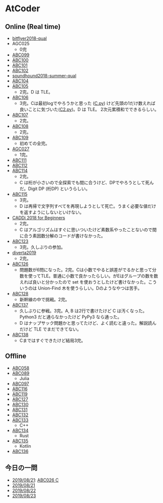 # AtCoder

## Online (Real time)

- [bitflyer2018-qual](bitflyer2018-qual)
- AGC025
    - 0完
- [ABC099](ABC099)
- [ABC100](ABC100)
- [ABC101](ABC101)
- [ABC102](ABC102)
- [soundhound2018-summer-qual](soundhound2018-summer-qual)
- [ABC104](ABC104)
- [ABC105](ABC105)
    - 2完。D は TLE。
- [ABC106](ABC106)
    - 3完。Cは最初logでやろうかと思った ([C.py](ABC106/C.py)) けど先頭の1だけ数えれば良いことに気づいた([C2.py](ABC106/C2.py))。D は TLE。 2次元累積和でできるらしい。
- [ABC107](ABC107)
    - 2完。
- [ABC108](ABC108)
    - 2完。
- [ABC109](ABC109)
    - 初めての全完。
- [AGC027](AGC027)
    - 1完。
- [ABC111](ABC111)
- [ABC112](ABC112)
- [ABC114](ABC114)
    - 2完。
    - C は桁が小さいので全探索でも間に合うけど、DPでやろうとして死んだ。Digit DP (桁DP) というらしい。
- [ABC115](ABC115)
    - 3完。
    - D は再帰で文字列すべてを再現しようとして死亡。うまく必要な値だけを返すようにしないといけない。
- [CADDi 2018 for Beginners](caddi2018b)
    - 2完。
    - C はアルゴリズムはすぐに思いついたけど素数系やったことないので間に合う素因数分解のコードが書けなかった。
- [ABC123](ABC123)
    - 3完。久しぶりの参加。
- [diverta2019](diverta2019)
    - 2完。
- [ABC126](ABC126)
    - 問題数が6問になった。2完。Cは小数でやると誤差がでるかと思って分数を使ってTLE。普通に小数で良かったらしい。がEはグループの数を数えれば良いと分かったので set を使おうとしたけど書けなかった。こういうのは Union-Find 木を使うらしい。Dのようなやつは苦手。
- [ABC128](ABC128)
    - 新幹線の中で挑戦。2完。
- [ABC137](ABC137)
    - 久しぶりに参戦。3完。A, B は2行で書けたけど C は汚くなった。Python3 だと通らなかったけど PyPy3 なら通った。
    - D はナップサック問題かと思ってたけど、よく読むと違った。解説読んだけど TLE でまだできてない。
- [ABC138](ABC138)
    - Cまではすぐできたけど結局3完。

## Offline

- [ABC058](ABC058)
- [ABC089](ABC089)
    - Julia
- [ABC097](ABC097)
- [ABC116](ABC116)
- [ABC119](ABC119)
- [ABC127](ABC127)
- [ABC130](ABC130)
- [ABC131](ABC131)
- [ABC132](ABC132)
- [ABC133](ABC133)
    - C++
- [ABC134](ABC134)
    - Rust
- [ABC135](ABC135)
    - Kotlin
- [ABC136](ABC136)

## 今日の一問

- [2019/08/21](https://twitter.com/chokudai/status/1163662673529016321): [ABC026 C](ABC026/C.py)
- [2019/08/21](https://twitter.com/chokudai/status/1164158989019447296)
- [2019/08/22](https://twitter.com/chokudai/status/1164399086520324096)
- [2019/08/23](https://twitter.com/chokudai/status/1164839232285712385)
